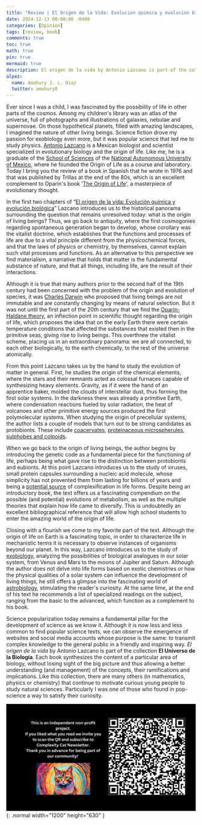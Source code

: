 ```yaml
---
title: "Review | El Origen de la Vida: Evolucion quimica y evolucion biologica"
date: 2024-12-13 00:00:00 -0400
categories: [Opinion]
tags: [review, book]
comments: true
toc: true 
math: true
pin: true
mermaid: true
description: El origen de la vida by Antonio Lazcano is part of the collection El Universo de la Biología. This is an excellent introduction to the study of the origin of life, by one of Mexico's most emblematic biologists.
alpez:
  name: Amahury J. L. Diaz
  twitter: amahury0
---
```

Ever since I was a child, I was fascinated by the possibility of life in other parts of the cosmos. Among my children's library was an atlas of the universe, full of photographs and illustrations of galaxies, nebulae and supernovae. On those hypothetical planets, filled with amazing landscapes, I imagined the nature of other living beings. Science fiction drove my passion for exobiology even more, but it was popular science that led me to study physics. [Antonio Lazcano](https://en.wikipedia.org/wiki/Antonio_Lazcano) is a Mexican biologist and scientist specialized in evolutionary biology and the origin of life. Like me, he is a graduate of the [School of Sciences](https://en.wikipedia.org/wiki/School_of_Sciences,_UNAM) of the [National Autonomous University of Mexico](https://en.wikipedia.org/wiki/National_Autonomous_University_of_Mexico), where he founded the Origin of Life as a course and laboratory. Today I bring you the review of a book in Spanish that he wrote in 1976 and that was published by Trillas at the end of the 80s, which is an excellent complement to Oparin's book '[The Origin of Life](https://www.amazon.com/Origin-Life-I-Oparin/dp/B000M4GYD6)', a masterpiece of evolutionary thought.

In the first two chapters of “[El origen de la vida: Evolución química y evolución biológica](https://www.amazon.com.mx/Origen-Vida-Antonio-Lazcano-Araujo/dp/9682433711)” Lazcano introduces us to the historical panorama surrounding the question that remains unresolved today: what is the origin of living beings? Thus, we go back to antiquity, where the first cosmogonies regarding spontaneous generation began to develop, whose corollary was the vitalist doctrine, which establishes that the functions and processes of life are due to a vital principle different from the physicochemical forces, and that the laws of physics or chemistry, by themselves, cannot explain such vital processes and functions. As an alternative to this perspective we find materialism, a narrative that holds that matter is the fundamental substance of nature, and that all things, including life, are the result of their interactions.

Although it is true that many authors prior to the second half of the 19th century had been concerned with the problem of the origin and evolution of species, it was [Charles Darwin](https://en.wikipedia.org/wiki/Charles_Darwin) who proposed that living beings are not immutable and are constantly changing by means of natural selection. But it was not until the first part of the 20th century that we find the [Oparin-Haldane theory](https://www.britannica.com/science/Oparin-Haldane-theory), an inflection point in scientific thought regarding the origin of life, which proposes the idea that on the early Earth there were certain temperature conditions that affected the substances that existed then in the primitive seas, giving rise to living beings. This overthrew the vitalist scheme, placing us in an extraordinary panorama: we are all connected, to each other biologically, to the earth chemically, to the rest of the universe atomically.

From this point Lazcano takes us by the hand to study the evolution of matter in general. First, he studies the origin of the chemical elements, where the stars and their remnants acted as colossal furnaces capable of synthesizing heavy elements. Gravity, as if it were the hand of an apprentice baker, molded the clouds of interstellar dust, thus forming the first solar systems. In the darkness there was already a primitive Earth, where condensation reactions fueled by solar radiation, the heat of volcanoes and other primitive energy sources produced the first polymolecular systems. When studying the origin of precellular systems, the author lists a couple of models that turn out to be strong candidates as protobionts. These include [coacervates](https://en.wikipedia.org/wiki/Coacervate), [proteinaceous microspherules](https://en.wikipedia.org/wiki/Proteinoid), [sulphobes and colpoids](https://ciencianexum.uaq.mx/docs/articulos/Alfonso%20L%20Herrera.pdf).

When we go back to the origin of living beings, the author begins by introducing the genetic code as a fundamental piece for the functioning of life, perhaps being what gave rise to the distinction between protobionts and eubionts. At this point Lazcano introduces us to the study of viruses, small protein capsules surrounding a nucleic acid molecule, whose simplicity has not prevented them from lasting for billions of years and being a [potential source](https://www.quantamagazine.org/single-cells-evolve-large-multicellular-forms-in-just-two-years-20210922/) of complexification in life forms. Despite being an introductory book, the text offers us a fascinating compendium on the possible (and potential) evolutions of metabolism, as well as the multiple theories that explain how life came to diversify. This is undoubtedly an excellent bibliographical reference that will allow high school students to enter the amazing world of the origin of life. 

Closing with a flourish we come to my favorite part of the text. Although the origin of life on Earth is a fascinating topic, in order to characterize life in mechanistic terms it is necessary to observe instances of organisms beyond our planet. In this way, Lazcano introduces us to the study of [exobiology](https://astrobiology.nasa.gov/research/astrobiology-at-nasa/exobiology/), analyzing the possibilities of biological analogues in our solar system, from Venus and Mars to the moons of Jupiter and Saturn. Although the author does not delve into life forms based on exotic chemistries or how the physical qualities of a solar system can influence the development of living things, he still offers a glimpse into the fascinating world of [astrobiology](https://astrobiology.nasa.gov/), stimulating the reader's curiosity. At the same time, at the end of his text he recommends a list of specialized readings on the subject, ranging from the basic to the advanced, which function as a complement to his book.

Science popularization today remains a fundamental pillar for the development of science as we know it. Although it is now less and less common to find popular science texts, we can observe the emergence of websites and social media accounts whose purpose is the same: to transmit complex knowledge to the general public in a friendly and inspiring way. _El origen de la vida_ by Antonio Lazcano is part of the collection **El Universo de la Biología**. Each book synthesizes the content of a particular area of biology, without losing sight of the big picture and thus allowing a better understanding (and management) of the concepts, their ramifications and implications. Like this collection, there are many others (in mathematics, physics or chemistry) that continue to motivate curious young people to study natural sciences. Particularly I was one of those who found in pop-science a way to satisfy their curiosity.

![Desktop View](/assets/img/fix/complexity-cat-newsletter.png){: .normal width="1200" height="630" }
